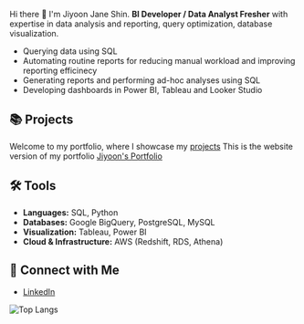 Hi there 👋 I'm Jiyoon Jane Shin.
**BI Developer / Data Analyst Fresher** with expertise in data analysis and reporting, query optimization, database visualization.

- Querying data using SQL
- Automating routine reports for reducing manual workload and improving reporting efficinecy
- Generating reports and performing ad-hoc analyses using SQL  
- Developing dashboards in Power BI, Tableau and Looker Studio  




## 📚 Projects  
Welcome to my portfolio, where I showcase my [projects](https://github.com/jiyoonjane/Portfolio_guide)
This is the website version of my portfolio [Jiyoon's Portfolio](https://jiyoonjane.github.io/)


## 🛠️ Tools
- **Languages:** SQL, Python  
- **Databases:** Google BigQuery, PostgreSQL, MySQL  
- **Visualization:** Tableau, Power BI
- **Cloud & Infrastructure:** AWS (Redshift, RDS, Athena)



## 🤝 Connect with Me
- [LinkedIn](https://www.linkedin.com/in/jiyoon-s-759273220/)

 
![Top Langs](https://github-readme-stats.vercel.app/api/top-langs/?username=jiyoonjane&layout=compact)


